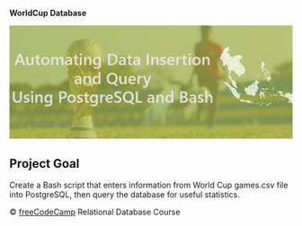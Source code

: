**WorldCup Database**

![](WorldCup.jpeg)

## Project Goal
Create a Bash script that enters information from World Cup games.csv file into PostgreSQL, then query the database for useful statistics.

:copyright: [freeCodeCamp](https://www.freecodecamp.org/learn/relational-database/) Relational Database Course


